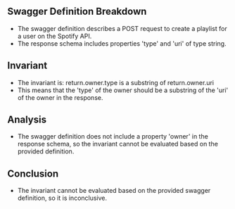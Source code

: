 ## Swagger Definition Breakdown
- The swagger definition describes a POST request to create a playlist for a user on the Spotify API.
- The response schema includes properties 'type' and 'uri' of type string.

## Invariant
- The invariant is: return.owner.type is a substring of return.owner.uri
- This means that the 'type' of the owner should be a substring of the 'uri' of the owner in the response.

## Analysis
- The swagger definition does not include a property 'owner' in the response schema, so the invariant cannot be evaluated based on the provided definition.

## Conclusion
- The invariant cannot be evaluated based on the provided swagger definition, so it is inconclusive.
